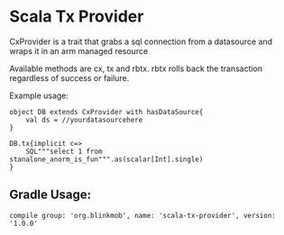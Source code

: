 # Scala Tx Provider

CxProvider is a trait that grabs a sql connection from a datasource and wraps it in an arm managed resource

Available methods are cx, tx and rbtx. rbtx rolls back the transaction regardless of success or failure.

Example usage:

```
object DB extends CxProvider with hasDataSource{
    val ds = //yourdatasourcehere
}

DB.tx{implicit c=>
    SQL"""select 1 from stanalone_anorm_is_fun""".as(scalar[Int].single)
}
```


## Gradle Usage:
`compile group: 'org.blinkmob', name: 'scala-tx-provider', version: '1.0.0'`
